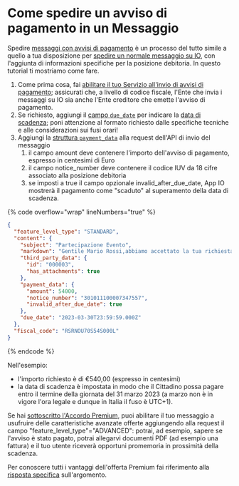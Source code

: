 # Come spedire un avviso di pagamento in un Messaggio

Spedire [messaggi con avvisi di pagamento](https://developer.pagopa.it/app-io/guides/manuale-servizi/v1.0/che-cosa-puo-fare-un-servizio-su-io/inviare-messaggi/messaggi-che-veicolano-un-pagamento) è un processo del tutto simile a quello a tua disposizione per [spedire un normale messaggio su IO](https://docs.pagopa.it/kb-enti-messaggi/tutorial-e-casi-duso/indice-dei-tutorial-e-dei-casi-duso/come-spedire-un-messaggio-io), con l'aggiunta di informazioni specifiche per la posizione debitoria. In questo tutorial ti mostriamo come fare.

1. Come prima cosa, fai [abilitare il tuo Servizio all'invio di avvisi di pagamento](https://docs.pagopa.it/io-guida-tecnica/abilitazioni/test-invio-avvisi-pagopa); assicurati che, a livello di codice fiscale, l'Ente che invia i messaggi su IO sia anche l'Ente creditore che emette l'avviso di pagamento.
2. Se richiesto, aggiungi il [campo `due_date`](https://docs.pagopa.it/io-guida-tecnica/api-e-specifiche/api-messaggi/submit-a-message-passing-the-user-fiscal\_code-in-the-request-body#due\_date) per indicare la [data di scadenza](https://docs.pagopa.it/manuale-servizi/comunicare-un-servizio/scadenze-importanti); poni attenzione al formato richiesto dalle specifiche tecniche e alle considerazioni sui fusi orari!
3. Aggiungi la [struttura `payment_data`](https://docs.pagopa.it/io-guida-tecnica/api-e-specifiche/api-messaggi/submit-a-message-passing-the-user-fiscal\_code-in-the-request-body#payment\_data) alla request dell'API di invio del messaggio
   1. il campo amount deve contenere l'importo dell'avviso di pagamento, espresso in centesimi di Euro
   2. il campo notice\_number deve contenere il codice IUV da 18 cifre associato alla posizione debitoria
   3. se imposti a true il campo opzionale invalid\_after\_due\_date, App IO mostrerà il pagamento come "scaduto" al superamento della data di scadenza.

{% code overflow="wrap" lineNumbers="true" %}
```json
{
  "feature_level_type": "STANDARD",
  "content": {
    "subject": "Partecipazione Evento",
    "markdown": "Gentile Mario Rossi,abbiamo accettato la tua richiesta di partecipazione all'evento e ti inviamo in allegato la fattura per il pagamento della tua quota (ricorda di saldarla entro il 31 marzo 2023) e la brochure con tutte le informazioni utili.A Ti aspettiamo!L'Amministrazione Comunale di Ipazia.",
    "third_party_data": {
      "id": "000003",
      "has_attachments": true
    },
    "payment_data": {
      "amount": 54000,
      "notice_number": "301011100007347557",
      "invalid_after_due_date": true
    },
    "due_date": "2023-03-30T23:59:59.000Z"
  },
  "fiscal_code": "RSRNOU70S54S000L"
}
```
{% endcode %}

Nell'esempio:

* l'importo richiesto è di €540,00 (espresso in centesimi)
* la data di scadenza è impostata in modo che il Cittadino possa pagare entro il termine della giornata del 31 marzo 2023 (a marzo non è in vigore l'ora legale e dunque in Italia il fuso è UTC+1).

Se hai [sottoscritto l'Accordo Premium](https://docs.pagopa.it/kb-enti-onboarding/domande-frequenti/domande-e-risposte-sullonboarding-in-io#come-posso-usufruire-del-programma-premium-di-io), puoi abilitare il tuo messaggio a usufruire delle caratteristiche avanzate offerte aggiungendo alla request il campo "feature\_level\_type"="ADVANCED": potrai, ad esempio, sapere se l'avviso è stato pagato, potrai allegarvi documenti PDF (ad esempio una fattura) e il tuo utente riceverà opportuni promemoria in prossimità della scadenza.

Per conoscere tutti i vantaggi dell'offerta Premium fai riferimento alla [risposta specifica](https://docs.pagopa.it/kb-enti-messaggi/domande-frequenti/domande-e-risposte-sui-messaggi-io#che-vantaggi-avranno-i-miei-messaggi-se-aderisco-a-io-premium) sull'argomento.
